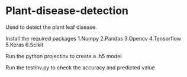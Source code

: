 # Plant-disease-detection
Used to detect the plant leaf disease. 

Install the required packages 
1.Numpy
2.Pandas
3.Opencv
4.Tensorflow
5.Keras
6.Scikit

Run the python projectinv to create a .h5 model

Run the testinv.py to check the accuracy and predicted value
